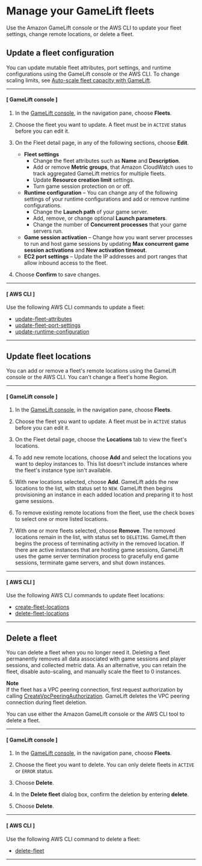 # Manage your GameLift fleets<a name="fleets-editing"></a>

Use the Amazon GameLift console or the AWS CLI to update your fleet settings, change remote locations, or delete a fleet\.

## Update a fleet configuration<a name="fleets-update"></a>

You can update mutable fleet attributes, port settings, and runtime configurations using the GameLift console or the AWS CLI\. To change scaling limits, see [Auto\-scale fleet capacity with GameLift](fleets-autoscaling.md)\.

------
#### [ GameLift console ]

1. In the [GameLift console](https://console.aws.amazon.com/gamelift/), in the navigation pane, choose **Fleets**\.

1. Choose the fleet you want to update\. A fleet must be in `ACTIVE` status before you can edit it\.

1. On the Fleet detail page, in any of the following sections, choose **Edit**\.
   + **Fleet settings**
     + Change the fleet attributes such as **Name** and **Description**\. 
     + Add or remove **Metric groups**, that Amazon CloudWatch uses to track aggregated GameLift metrics for multiple fleets\.
     + Update **Resource creation limit** settings\. 
     + Turn game session protection on or off\.
   + **Runtime configuration** – You can change any of the following settings of your runtime configurations and add or remove runtime configurations\.
     + Change the **Launch path** of your game server\.
     + Add, remove, or change optional **Launch parameters**\.
     + Change the number of **Concurrent processes** that your game servers run\.
   + **Game session activation** – Change how you want server processes to run and host game sessions by updating **Max concurrent game session activations** and **New activation timeout**\.
   + **EC2 port settings** – Update the IP addresses and port ranges that allow inbound access to the fleet\.

1. Choose **Confirm** to save changes\.

------
#### [ AWS CLI ]

 

Use the following AWS CLI commands to update a fleet:
+ [update\-fleet\-attributes](https://docs.aws.amazon.com/cli/latest/reference/gamelift/update-fleet-attributes.html)
+ [update\-fleet\-port\-settings](https://docs.aws.amazon.com/cli/latest/reference/gamelift/update-fleet-port-settings.html)
+ [update\-runtime\-configuration](https://docs.aws.amazon.com/cli/latest/reference/gamelift/update-runtime-configuration.html)

------

## Update fleet locations<a name="fleets-update-locations"></a>

You can add or remove a fleet's remote locations using the GameLift console or the AWS CLI\. You can't change a fleet's home Region\.

------
#### [ GameLift console ]

1. In the [GameLift console](https://console.aws.amazon.com/gamelift/), in the navigation pane, choose **Fleets**\.

1. Choose the fleet you want to update\. A fleet must be in `ACTIVE` status before you can edit it\.

1. On the Fleet detail page, choose the **Locations** tab to view the fleet's locations\. 

1. To add new remote locations, choose **Add** and select the locations you want to deploy instances to\. This list doesn't include instances where the fleet's instance type isn't available\.

1. With new locations selected, choose **Add**\. GameLift adds the new locations to the list, with status set to `NEW`\. GameLift then begins provisioning an instance in each added location and preparing it to host game sessions\.

1. To remove existing remote locations from the fleet, use the check boxes to select one or more listed locations\. 

1. With one or more fleets selected, choose **Remove**\. The removed locations remain in the list, with status set to `DELETING`\. GameLift then begins the process of terminating activity in the removed location\. If there are active instances that are hosting game sessions, GameLift uses the game server termination process to gracefully end game sessions, terminate game servers, and shut down instances\.

------
#### [ AWS CLI ]

 

Use the following AWS CLI commands to update fleet locations:
+ [create\-fleet\-locations](https://docs.aws.amazon.com/cli/latest/reference/gamelift/create-fleet-locations.html)
+ [delete\-fleet\-locations](https://docs.aws.amazon.com/cli/latest/reference/gamelift/delete-fleet-locations.html)

------

## Delete a fleet<a name="fleets-deleting"></a>

You can delete a fleet when you no longer need it\. Deleting a fleet permanently removes all data associated with game sessions and player sessions, and collected metric data\. As an alternative, you can retain the fleet, disable auto\-scaling, and manually scale the fleet to 0 instances\.

**Note**  
If the fleet has a VPC peering connection, first request authorization by calling [CreateVpcPeeringAuthorization](https://docs.aws.amazon.com/gamelift/latest/apireference/API_CreateVpcPeeringAuthorization.html)\. GameLift deletes the VPC peering connection during fleet deletion\. 

You can use either the Amazon GameLift console or the AWS CLI tool to delete a fleet\. 

------
#### [ GameLift console ]

1. In the [GameLift console](https://console.aws.amazon.com/gamelift/), in the navigation pane, choose **Fleets**\.

1. Choose the fleet you want to delete\. You can only delete fleets in `ACTIVE` or `ERROR` status\.

1. Choose **Delete**\.

1. In the **Delete fleet** dialog box, confirm the deletion by entering **delete**\.

1. Choose **Delete**\.

------
#### [ AWS CLI ]

 

Use the following AWS CLI command to delete a fleet:
+ [delete\-fleet](https://docs.aws.amazon.com/cli/latest/reference/gamelift/delete-fleet.html)

------